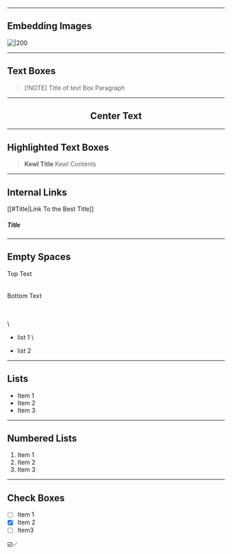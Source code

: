 
---
## Embedding Images
![|200](https://i.imgur.com/mF5q81F.jpeg)

---

## Text Boxes
> [!NOTE] Title of text Box
> Paragraph

---

<center><h2>Center Text</h2></center>

---

## Highlighted Text Boxes

>    **Kewl Title**
>      Kewl Contents

---
## Internal Links
[[#Title|Link To the Best Title]]
##### Title

---

## Empty Spaces


Top Text
\
\
\
Bottom Text

	
\
\
\
	

- list 1
\
	
- list 2

---

## Lists
- Item 1
- Item 2
- Item 3

---
## Numbered Lists
1. Item 1
2. Item 2
3. Item 3
   
---
## Check Boxes
- [ ] Item 1
- [x] Item 2
- [ ] Item3

☑️✅